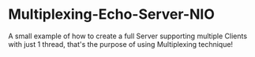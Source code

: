 # Multiplexing-Echo-Server-NIO
A small example of how to create a full Server supporting multiple Clients with just 1 thread, that's the purpose of using Multiplexing technique!

